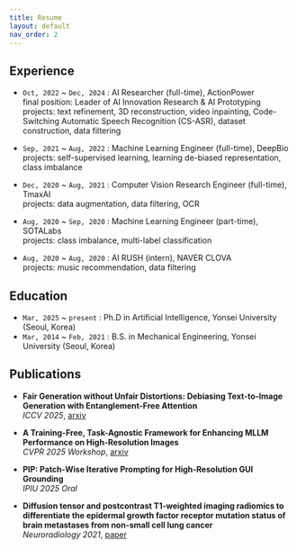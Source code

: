 ```yaml
---
title: Resume
layout: default
nav_order: 2
---
```


## Experience

- `Oct, 2022` ~ `Dec, 2024` : AI Researcher (full-time), ActionPower  
  final position: Leader of AI Innovation Research & AI Prototyping  
  projects: text refinement, 3D reconstruction, video inpainting, Code-Switching Automatic Speech Recognition (CS-ASR), dataset construction, data filtering

- `Sep, 2021` ~ `Aug, 2022` : Machine Learning Engineer (full-time), DeepBio  
  projects: self-supervised learning, learning de-biased representation, class imbalance

- `Dec, 2020` ~ `Aug, 2021` : Computer Vision Research Engineer (full-time), TmaxAI  
  projects: data augmentation, data filtering, OCR

- `Aug, 2020` ~ `Sep, 2020` : Machine Learning Engineer (part-time), SOTALabs  
  projects: class imbalance, multi-label classification

- `Aug, 2020` ~ `Aug, 2020` : AI RUSH (intern), NAVER CLOVA  
  projects: music recommendation, data filtering



## Education

- `Mar, 2025` ~ `present` : Ph.D in Artificial Intelligence, Yonsei University (Seoul, Korea)
- `Mar, 2014` ~ `Feb, 2021` : B.S. in Mechanical Engineering, Yonsei University (Seoul, Korea)



## Publications

- **Fair Generation without Unfair Distortions: Debiasing Text-to-Image Generation with Entanglement-Free Attention**  
  *ICCV 2025*, [arxiv](https://arxiv.org/abs/2506.13298)  

- **A Training-Free, Task-Agnostic Framework for Enhancing MLLM Performance on High-Resolution Images**  
  *CVPR 2025 Workshop*, [arxiv](https://arxiv.org/abs/2507.10202)  

- **PIP: Patch-Wise Iterative Prompting for High-Resolution GUI Grounding**  
  *IPIU 2025 Oral*  

- **Diffusion tensor and postcontrast T1-weighted imaging radiomics to differentiate the epidermal growth factor receptor mutation status of brain metastases from non-small cell lung cancer**  
  *Neuroradiology 2021*, [paper](https://doi.org/10.1007/s00234-020-02529-2)  